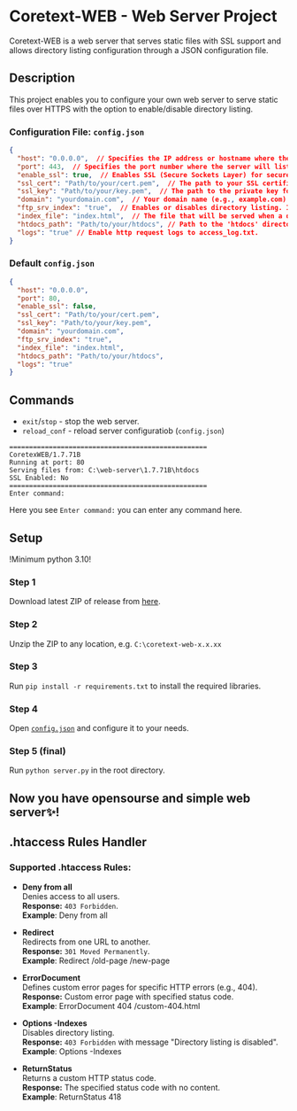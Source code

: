 # Coretext-WEB - Web Server Project

Coretext-WEB is a web server that serves static files with SSL support and allows directory listing configuration through a JSON configuration file.

## Description

This project enables you to configure your own web server to serve static files over HTTPS with the option to enable/disable directory listing.


### Configuration File: `config.json`

```json
{
  "host": "0.0.0.0",  // Specifies the IP address or hostname where the server will listen for incoming requests.
  "port": 443,  // Specifies the port number where the server will listen for incoming connections.
  "enable_ssl": true,  // Enables SSL (Secure Sockets Layer) for secure communication over HTTPS.
  "ssl_cert": "Path/to/your/cert.pem",  // The path to your SSL certificate file (in .pem format).
  "ssl_key": "Path/to/your/key.pem",  // The path to the private key for your SSL certificate.
  "domain": "yourdomain.com",  // Your domain name (e.g., example.com) for the server.
  "ftp_srv_index": "true",  // Enables or disables directory listing. If "true", directories will be listed.
  "index_file": "index.html",  // The file that will be served when a directory is requested (e.g., index.html).
  "htdocs_path": "Path/to/your/htdocs", // Path to the 'htdocs' directory with your HTML files.
  "logs": "true" // Enable http request logs to access_log.txt.
}
```
### Default `config.json`

```json
{
  "host": "0.0.0.0",
  "port": 80,
  "enable_ssl": false,
  "ssl_cert": "Path/to/your/cert.pem",
  "ssl_key": "Path/to/your/key.pem",
  "domain": "yourdomain.com",
  "ftp_srv_index": "true",
  "index_file": "index.html",
  "htdocs_path": "Path/to/your/htdocs",
  "logs": "true"
}
```

## Commands

- `exit`/`stop` - stop the web server.
- `reload_conf` - reload server configuratiob (`config.json`)

```
==================================================
CoretexWEB/1.7.71B
Running at port: 80
Serving files from: C:\web-server\1.7.71B\htdocs
SSL Enabled: No
==================================================
Enter command:
```
Here you see `Enter command:` you can enter any command here.

## Setup
!Minimum python 3.10!
### Step 1

Download latest ZIP of release from [here](https://github.com/ATRCORE-UA/coretext-web/releases/latest).

### Step 2

Unzip the ZIP to any location, e.g. `C:\coretext-web-x.x.xx`

### Step 3

Run `pip install -r requirements.txt` to install the required libraries.

### Step 4

Open [`config.json`](https://github.com/ATRCORE-UA/coretext-web/?tab=readme-ov-file#configuration-file-configjson) and configure it to your needs.

### Step 5 (final)

Run `python server.py` in the root directory.

## Now you have opensourse and simple web server✨!


## .htaccess Rules Handler


### Supported .htaccess Rules:

- **Deny from all**  
  Denies access to all users.  
  **Response:** `403 Forbidden`.  
  **Example**:
Deny from all

- **Redirect**  
Redirects from one URL to another.  
**Response:** `301 Moved Permanently`.  
**Example**:
Redirect /old-page /new-page

- **ErrorDocument**  
Defines custom error pages for specific HTTP errors (e.g., 404).  
**Response:** Custom error page with specified status code.  
**Example**:
ErrorDocument 404 /custom-404.html

- **Options -Indexes**  
Disables directory listing.  
**Response:** `403 Forbidden` with message "Directory listing is disabled".  
**Example**:
Options -Indexes

- **ReturnStatus**  
Returns a custom HTTP status code.  
**Response:** The specified status code with no content.  
**Example**:
ReturnStatus 418

